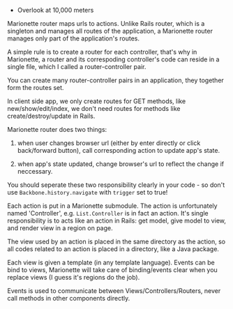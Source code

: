 * Overlook at 10,000 meters

Marionette router maps urls to actions.  Unlike Rails router, which is a singleton and manages all routes of the application, a Marionette router manages only part of the application's routes.

A simple rule is to create a router for each controller, that's why in Marionette, a router and its correspoding controller's code can reside in a single file, which I called a router-controller pair.

You can create many router-controller pairs in an application, they together form the routes set.

In client side app, we only create routes for GET methods, like new/show/edit/index, we don't need routes for methods like create/destroy/update in Rails.

Marionette router does two things:

1. when user changes browser url (either by enter directly or click back/forward button), call corresponding action to update app's state.

2. when app's state updated, change browser's url to reflect the change if neccessary.

You should seperate these two responsibility clearly in your code - so don't use `Backbone.history.navigate` with `trigger` set to true!

Each action is put in a Marionette submodule. The action is unfortunately named 'Controller', e.g. `List.Controller` is in fact an action. It's single responsibility is to acts like an action in Rails: get model, give model to view, and render view in a region on page.

The view used by an action is placed in the same directory as the action, so all codes related to an action  is placed in a directory, like a Java package.

Each view is given a template (in any template language). Events can be bind to views, Marionette will take care of binding/events clear when you replace views (I guess it's regions do the job).

Events is used to communicate between Views/Controllers/Routers, never call methods in other components directly.
